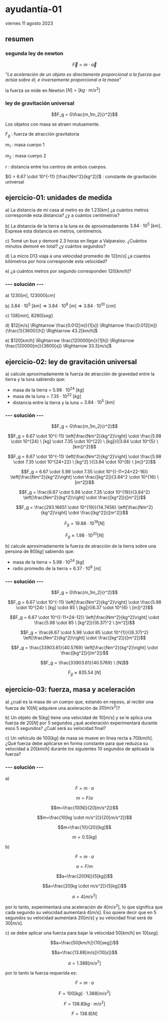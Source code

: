 # ayudantía-01

viernes 11 agosto 2023

## resumen

### segunda ley de newton

$$\vec{F} = m \cdot \vec{a}$$

*"La aceleración de un objeto es directamente proporcional a la fuerza que actúa sobre él, e inversamente proporcional a la masa"*

la fuerza se mide en Newton $[N] = [kg \cdot m/s^2]$

### ley de gravitación universal

$$F_g = G\frac{m_1m_2}{r^2}$$

Los objetos con masa se atraen mutuamente.

$F_g$ : fuerza de atracción gravitatoria

$m_1$ : masa cuerpo 1

$m_2$ : masa cuerpo 2

$r$ : distancia entre los centros de ambos cuerpos.

$G = 6.67 \cdot 10^{-11} [\frac{Nm^2}{kg^2}]$ : constante de gravitación universal


## ejercicio-01: unidades de medida

a) La distancia de mi casa al metro es de $1.23[km]$ ¿a cuántos metros corresponde esta distancia? ¿y a cuántos centímetros?

b) La distancia de la tierra a la luna es de aproximadamente $3.84 \cdot 10^{5} \ [km]$. Exprese esta distancia en metros, centímetros.

c) Tomé un bus y demoré 2.3 horas en llegar a Valparaíso. ¿Cuántos minutos demoré en total? ¿y cuántos segundos?

d) La micro D13 viaja a una velocidad promedio de $12[m/s]$ ¿a cúantos kilómetros por hora corresponde esta velocidad?

e) ¿a cuántos metros por segundo corresponden $120[km/h]$?

### --- solución ---

a) $1230[m]$, $123000[cm]$

b) $3.84 \cdot 10^{5} \ [km] \Rightarrow 3.84 \cdot 10^{8} \ [m] \Rightarrow 3.84 \cdot 10^{10} \ [cm]$

c) $138[min]$,  $8280 [seg]$

d) $12[m/s] \Rightarrow \frac{0.012[m]}{1[s]} \Rightarrow \frac{0.012[m]}{\frac{1}{3600}[h]} \Rightarrow 43.2[km/h]$

e) $120[km/h] \Rightarrow \frac{120000[m]}{1[h]} \Rightarrow \frac{120000[m]}{3600[s]} \Rightarrow 33.3[m/s]$

## ejercicio-02: ley de gravitación universal

a) calcule aproximadamente la fuerza de atracción de gravedad entre la tierra y la luna sabiendo que: 
- masa de la tierra = $5.98 \cdot 10^{24} \ [kg]$
- masa de la luna = $7.35 \cdot 10^{22} \ [kg]$
- distancia entre la tierra y la luna = $3.84 \cdot 10^{5} \ [km]$

### --- solución ---

$$F_g = G\frac{m_1m_2}{r^2}$$

$$F_g =  6.67 \cdot 10^{-11} \left[\frac{Nm^2}{kg^2}\right] \cdot \frac{5.98 \cdot 10^{24} \ [kg] \cdot 7.35 \cdot 10^{22} \ [kg]}{(3.84 \cdot 10^{5} \ [km])^2}$$

$$F_g =  6.67 \cdot 10^{-11} \left[\frac{Nm^2}{kg^2}\right] \cdot \frac{5.98 \cdot 7.35 \cdot 10^{24+22} \ [kg^2] }{(3.84 \cdot 10^{8} \ [m])^2}$$

$$F_g =  6.67 \cdot 5.98 \cdot 7.35 \cdot 10^{(-11+24+22-16)} \left[\frac{Nm^2}{kg^2}\right] \cdot \frac{[kg^2]}{3.84^2 \cdot 10^{16} \ [m^2]}$$

$$F_g =  \frac{6.67 \cdot 5.98 \cdot 7.35 \cdot 10^{19}}{3.84^2} \left[\frac{Nm^2}{kg^2}\right] \cdot \frac{[kg^2]}{[m^2]}$$

$$F_g =  \frac{293.16651 \cdot 10^{19}}{14.7456} \left[\frac{Nm^2}{kg^2}\right] \cdot \frac{[kg^2]}{[m^2]}$$

$$F_g = 19.88 \cdot 10^{19} [N]$$

$$F_g \approx 1.98 \cdot 10^{20} [N]$$

b) calcule aproximadamente la fuerza de atracción de la tierra sobre una persona de $80[kg]$ sabiendo que:
- masa de la tierra = $5.98 \cdot 10^{24} \ [kg]$
- radio promedio de la tierra = $6.37 \cdot 10^{6} \ [m]$

### --- solución ---

$$F_g = G\frac{m_1m_2}{r^2}$$

$$F_g =  6.67 \cdot 10^{-11} \left[\frac{Nm^2}{kg^2}\right] \cdot \frac{5.98 \cdot 10^{24} \ [kg] \cdot 85 \ [kg]}{(6.37 \cdot 10^{6} \ [m])^2}$$

$$F_g =  6.67 \cdot 10^{(-11+24-12)} \left[\frac{Nm^2}{kg^2}\right] \cdot \frac{5.98 \cdot 85 \ [kg^2]}{(6.37)^2 \ [m^2]}$$

$$F_g =  \frac{6.67 \cdot 5.98 \cdot 85 \cdot 10^{1}}{(6.37)^2} \left[\frac{Nm^2}{kg^2}\right] \cdot \frac{[kg^2]}{[m^2]}$$

$$F_g =  \frac{33903.61}{40.5769} \left[\frac{Nm^2}{kg^2}\right] \cdot \frac{[kg^2]}{[m^2]}$$

$$F_g = \frac{33903.61}{40.5769} \ [N]$$

$$F_g \approx 835.54 \ [N]$$

## ejercicio-03: fuerza, masa y aceleración

a) ¿cuál es la masa de un cuerpo que, estando en reposo, al recibir una fuerza de $10 [N]$ adquiere una aceleración de $20[m/s^2]$?

b) Un objeto de $5[kg]$ tiene una velocidad de $10[m/s]$ y se le aplica una fuerza de $20[N]$ por 5 segundos ¿qué aceleración experimentará durante esos 5 segundos? ¿Cuál será su velocidad final?

c) Un vehículo de $100[kg]$ de masa se mueve en línea recta a $70[km/h]$. ¿Qué fuerza debe aplicarse en forma constante para que reduzca su velocidad a $20[km/h]$ durante los siguientes 10 segundos de aplicada la fuerza?

### --- solución ---

a) 

$$F=m \cdot a$$ 

$$m=F/a$$ 

$$m=\frac{10[N]}{20[m/s^2]}$$ 

$$m=\frac{10[kg \cdot m/s^2]}{20[m/s^2]}$$ 

$$m=\frac{10}{20}[kg]$$ 

$$m=0.5[kg]$$ 


b)

$$F=m \cdot a$$ 

$$a=F/m$$ 

$$a=\frac{20[N]}{5[kg]}$$ 

$$a=\frac{20[kg \cdot m/s^2]}{5[kg]}$$ 

$$a= 4[m/s^2]$$ 

por lo tanto, experimentará una aceleración de $4[m/s^2]$, lo que significa que cada segundo su velocidad aumentará $4[m/s]$. Eso quiere decir que en 5 segundos su velocidad aumentará $20[m/s]$ y su velocidad final será de $30[m/s]$.

c) se debe aplicar una fuerza para bajar la velocidad $50[km/h]$ en $10[seg]$.

$$a=\frac{50[km/h]}{10[seg]}$$ 

$$a=\frac{13.88[m/s]}{10[s]}$$ 

$$a=1.388[m/s^2]$$ 

por lo tanto la fuerza requerida es:

$$F=m \cdot a$$ 

$$F=100[kg] \cdot 1.388[m/s^2]$$ 

$$F=138.8[kg \cdot m/s^2]$$ 

$$F=138.8[N]$$ 
